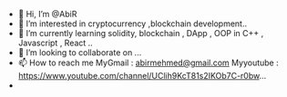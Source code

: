 - 👋 Hi, I’m @AbiR
- 👀 I’m interested in cryptocurrency ,blockchain development..
- 🌱 I’m currently learning solidity, blockchain , DApp , OOP in C++ , Javascript , React ..
- 💞️ I’m looking to collaborate on ...
- 📫 How to reach me 
  MyGmail   :    abirmehmed@gmail.com
  Myyoutube :  https://www.youtube.com/channel/UClih9KcT81s2IKOb7C-r0bw...
- 
<!---
AbiR311/AbiR311 is a ✨ special ✨ repository because its `README.md` (this file) appears on your GitHub profile.
You can click the Preview link to take a look at your changes.
--->

